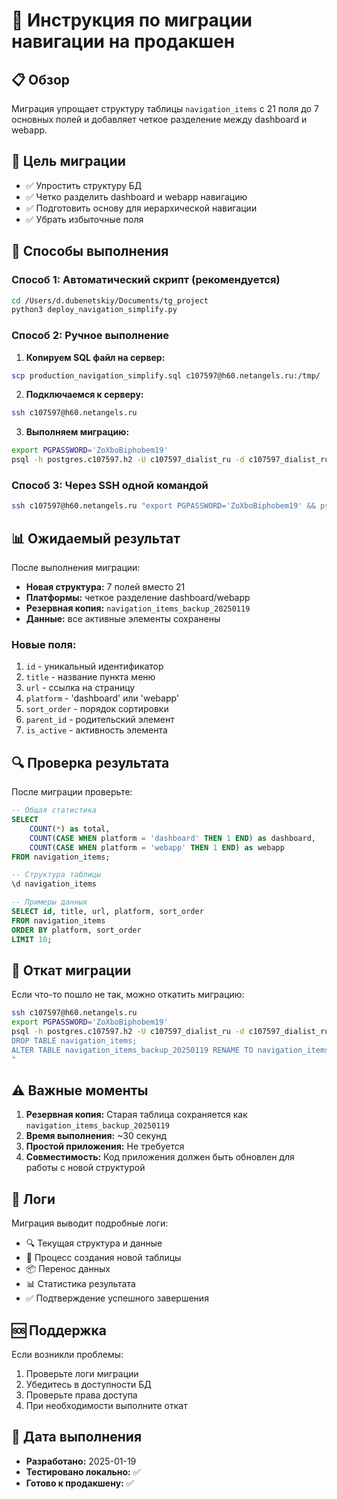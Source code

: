 # 🚀 Инструкция по миграции навигации на продакшен

## 📋 Обзор

Миграция упрощает структуру таблицы `navigation_items` с 21 поля до 7 основных полей и добавляет четкое разделение между dashboard и webapp.

## 🎯 Цель миграции

- ✅ Упростить структуру БД
- ✅ Четко разделить dashboard и webapp навигацию
- ✅ Подготовить основу для иерархической навигации
- ✅ Убрать избыточные поля

## 🔧 Способы выполнения

### Способ 1: Автоматический скрипт (рекомендуется)

```bash
cd /Users/d.dubenetskiy/Documents/tg_project
python3 deploy_navigation_simplify.py
```

### Способ 2: Ручное выполнение

1. **Копируем SQL файл на сервер:**
```bash
scp production_navigation_simplify.sql c107597@h60.netangels.ru:/tmp/
```

2. **Подключаемся к серверу:**
```bash
ssh c107597@h60.netangels.ru
```

3. **Выполняем миграцию:**
```bash
export PGPASSWORD='ZoXboBiphobem19'
psql -h postgres.c107597.h2 -U c107597_dialist_ru -d c107597_dialist_ru -f /tmp/production_navigation_simplify.sql
```

### Способ 3: Через SSH одной командой

```bash
ssh c107597@h60.netangels.ru "export PGPASSWORD='ZoXboBiphobem19' && psql -h postgres.c107597.h2 -U c107597_dialist_ru -d c107597_dialist_ru" < production_navigation_simplify.sql
```

## 📊 Ожидаемый результат

После выполнения миграции:

- **Новая структура:** 7 полей вместо 21
- **Платформы:** четкое разделение dashboard/webapp
- **Резервная копия:** `navigation_items_backup_20250119`
- **Данные:** все активные элементы сохранены

### Новые поля:
1. `id` - уникальный идентификатор
2. `title` - название пункта меню
3. `url` - ссылка на страницу
4. `platform` - 'dashboard' или 'webapp'
5. `sort_order` - порядок сортировки
6. `parent_id` - родительский элемент
7. `is_active` - активность элемента

## 🔍 Проверка результата

После миграции проверьте:

```sql
-- Общая статистика
SELECT 
    COUNT(*) as total,
    COUNT(CASE WHEN platform = 'dashboard' THEN 1 END) as dashboard,
    COUNT(CASE WHEN platform = 'webapp' THEN 1 END) as webapp
FROM navigation_items;

-- Структура таблицы
\d navigation_items

-- Примеры данных
SELECT id, title, url, platform, sort_order 
FROM navigation_items 
ORDER BY platform, sort_order 
LIMIT 10;
```

## 🔄 Откат миграции

Если что-то пошло не так, можно откатить миграцию:

```bash
ssh c107597@h60.netangels.ru
export PGPASSWORD='ZoXboBiphobem19'
psql -h postgres.c107597.h2 -U c107597_dialist_ru -d c107597_dialist_ru -c "
DROP TABLE navigation_items;
ALTER TABLE navigation_items_backup_20250119 RENAME TO navigation_items;
"
```

## ⚠️ Важные моменты

1. **Резервная копия:** Старая таблица сохраняется как `navigation_items_backup_20250119`
2. **Время выполнения:** ~30 секунд
3. **Простой приложения:** Не требуется
4. **Совместимость:** Код приложения должен быть обновлен для работы с новой структурой

## 📝 Логи

Миграция выводит подробные логи:
- 🔍 Текущая структура и данные
- 📝 Процесс создания новой таблицы
- 📦 Перенос данных
- 📊 Статистика результата
- ✅ Подтверждение успешного завершения

## 🆘 Поддержка

Если возникли проблемы:

1. Проверьте логи миграции
2. Убедитесь в доступности БД
3. Проверьте права доступа
4. При необходимости выполните откат

## 📅 Дата выполнения

- **Разработано:** 2025-01-19
- **Тестировано локально:** ✅
- **Готово к продакшену:** ✅